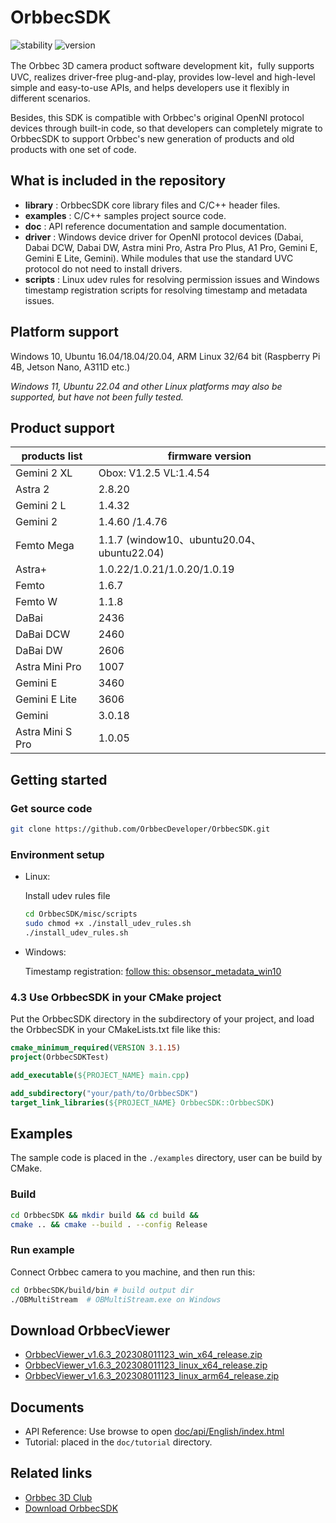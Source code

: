 # OrbbecSDK

![stability](https://img.shields.io/badge/stability-unstable-orange) ![version](https://img.shields.io/badge/version-1.7.4-green)

The Orbbec 3D camera product software development kit，fully supports UVC, realizes driver-free plug-and-play, provides low-level and high-level simple and easy-to-use APIs, and helps developers use it flexibly in different scenarios.

Besides, this SDK is compatible with Orbbec's original OpenNI protocol devices through built-in code, so that developers can completely migrate to OrbbecSDK to support Orbbec's new generation of products and old products with one set of code.

## What is included in the repository

* **library** : OrbbecSDK core library files and C/C++ header files.
* **examples** : C/C++ samples project source code.
* **doc** : API reference documentation and sample documentation.
* **driver** : Windows device driver for OpenNI protocol devices (Dabai, Dabai DCW, Dabai DW, Astra mini Pro, Astra Pro Plus, A1 Pro, Gemini E, Gemini E Lite, Gemini). While modules that use the standard UVC protocol do not need to install drivers.
* **scripts** : Linux udev rules for resolving permission issues and Windows timestamp registration scripts for resolving timestamp and metadata issues.

## Platform support

Windows 10, Ubuntu 16.04/18.04/20.04, ARM Linux 32/64 bit (Raspberry Pi 4B, Jetson Nano, A311D etc.)

*Windows 11, Ubuntu 22.04 and other Linux platforms may also be supported, but have not been fully tested.*

## Product support

| **products list** | **firmware version** |
| --- | --- |
| Gemini 2 XL      | Obox: V1.2.5  VL:1.4.54    |
| Astra 2          | 2.8.20                     |
| Gemini 2 L       | 1.4.32                     |
| Gemini 2         | 1.4.60 /1.4.76             |
| Femto Mega       | 1.1.7  (window10、ubuntu20.04、ubuntu22.04)  |
| Astra+           | 1.0.22/1.0.21/1.0.20/1.0.19 |
| Femto            | 1.6.7                       |
| Femto W          | 1.1.8                       |
| DaBai            | 2436                        |
| DaBai DCW        | 2460                        |
| DaBai DW         | 2606                        |
| Astra Mini Pro   | 1007                        |
| Gemini E         | 3460                        |
| Gemini E Lite    | 3606                        |
| Gemini           | 3.0.18                      |
| Astra Mini S Pro | 1.0.05                      |

## Getting started

### Get source code

```bash
git clone https://github.com/OrbbecDeveloper/OrbbecSDK.git
```

### Environment setup

* Linux:

    Install udev rules file

    ``` bash
    cd OrbbecSDK/misc/scripts
    sudo chmod +x ./install_udev_rules.sh
    ./install_udev_rules.sh
    ```

* Windows:

    Timestamp registration: [follow this: obsensor_metadata_win10](misc/scripts/obsensor_metadata_win10.md)

### 4.3 Use OrbbecSDK in your CMake project

Put the OrbbecSDK directory in the subdirectory of your project, and load the OrbbecSDK in your CMakeLists.txt file like this:

```cmake
cmake_minimum_required(VERSION 3.1.15)
project(OrbbecSDKTest)

add_executable(${PROJECT_NAME} main.cpp)

add_subdirectory("your/path/to/OrbbecSDK")
target_link_libraries(${PROJECT_NAME} OrbbecSDK::OrbbecSDK)
```

## Examples

The sample code is placed in the `./examples` directory, user can be build by CMake.

### Build

```bash
cd OrbbecSDK && mkdir build && cd build &&
cmake .. && cmake --build . --config Release
```

### Run example

Connect Orbbec camera to you machine, and then run this:

``` bash
cd OrbbecSDK/build/bin # build output dir
./OBMultiStream  # OBMultiStream.exe on Windows
```

## Download OrbbecViewer

* [OrbbecViewer_v1.6.3_202308011123_win_x64_release.zip](https://github.com/orbbec/OrbbecSDK/releases/download/v1.6.3/OrbbecViewer_v1.6.3_202308011930_win_x64_release.zip)
* [OrbbecViewer_v1.6.3_202308011123_linux_x64_release.zip](https://github.com/orbbec/OrbbecSDK/releases/download/v1.6.3/OrbbecViewer_v1.6.3_202308011123_linux_x64_release.zip)
* [OrbbecViewer_v1.6.3_202308011123_linux_arm64_release.zip](https://github.com/orbbec/OrbbecSDK/releases/download/v1.6.3/OrbbecViewer_v1.6.3_202308011143_arm64_release.zip)

## Documents

* API Reference: Use browse to open [doc/api/English/index.html](doc/api/English/index.html)
* Tutorial:  placed in the `doc/tutorial` directory.

## Related links

* [Orbbec 3D Club](https://3dclub.orbbec3d.com)
* [Download OrbbecSDK](https://www.orbbec.com/developers/orbbec-sdk/)
